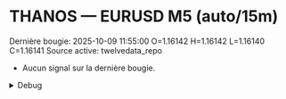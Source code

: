 # THANOS — EURUSD M5 (auto/15m)
Dernière bougie: 2025-10-09 11:55:00  O=1.16142  H=1.16142  L=1.16140  C=1.16141
Source active: twelvedata_repo

- Aucun signal sur la dernière bougie.

<details><summary>Debug</summary>

- TD_API_KEY manquant.

</details>